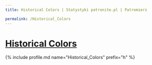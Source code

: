 ```yaml
---
title: Historical Colors | Statystyki patronite.pl | Patromierz

permalink: /Historical_Colors
---
```


# [Historical Colors](https://patronite.pl/Historical_Colors)

{% include profile.md name="Historical_Colors" prefix="h" %}
